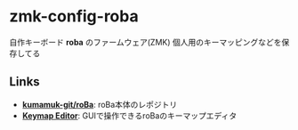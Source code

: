 # zmk-config-roba

自作キーボード **roba** のファームウェア(ZMK)
個人用のキーマッピングなどを保存してる

## Links

- **[kumamuk-git/roBa](https://github.com/kumamuk-git/roBa)**: roBa本体のレポジトリ
- **[Keymap Editor](https://nickcoutsos.github.io/keymap-editor/)**: GUIで操作できるroBaのキーマップエディタ